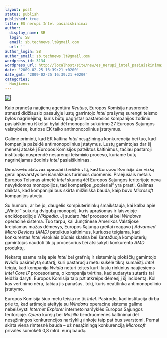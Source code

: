 ```yaml
---
layout: post
status: publish
published: true
title: ES nerūpi Intel pasiaiškinimai
author:
  display_name: SB
  login: SB
  email: sb.technews.lt@gmail.com
  url: ''
author_login: SB
author_email: sb.technews.lt@gmail.com
wordpress_id: 3134
wordpress_url: http://localhost/site/new/es_nerupi_intel_pasiaiskinimai/
date: '2009-02-25 16:39:21 +0200'
date_gmt: '2009-02-25 16:39:21 +0200'
categories:
- Naujienos
---
```

<div class="imgright"><img src="http://tbn1.google.com/images?q=tbn:3A_V8FMnU-0INM:http://pakpur.files.wordpress.com/2008/11/intel_core_i7_logo-100808.jpg" border="1" /></div>
<p>Kaip praneša naujienų agentūra <i>Reuters</i>, Europos Komisija nusprendė atmesti didžiausio pasaulyje lustų gamintojo <i>Intel</i> prašymą surengti teismo bylos nagrinėjimą, kuris būtų pagrįstas pastarosios kompanijos žodiniu pasiaiškinimu iškeltai bylai dėl monopolio sukūrimo 27 Europos Sąjungos valstybėse, kuriose EK taiko antimonopolinius įstatymus.</p>
<p>Galime priminti, kad EK kaltina <i>Intel</i> nesąžininga konkurencija bei tuo, kad kompanija pažeidė antimonopolinius įstatymus. Lustų gamintojas dar šį mėnesį atsakė į Europos Komisijos pateiktus kaltinimus, tačiau pastaroji institucija nusprendė nesurengi teisminio proceso, kuriame būtų nagrinėjamas žodinis <i>Intel</i> pasiaiškinimas.</p>
<p>Bendrovės atstovas spaudai išreiškė viltį, kad Europos Komisija dar viską gerai apsvarstys bei išanalizuos turimuos duomenis. Praėjusiais metais Europos Teismas atmetė <i>Intel</i> skundą dėl Europos Sąjungos teritorijoje neva nevykdomos monopolijos, tad kompanijos „popieriai“ yra prasti. Galimas daiktas, kad kompanijai bus skirta milžiniška bauda, kaip buvo <i>Microsoft</i> kompanijos atveju.</p>
<p>Su humoru, ar be jo, daugelis kompiuterininkų šmaikštauja, kai kalba apie „Wintel“ sukurtą dvigubą monopolį, kuris aprašomas ir laisvojoje enciklopedijoje <i>Wikipedia</i>. Jį sudaro <i>Intel</i> procesoriai bei <i>Windows</i> operacinė sistema. Tuo tarpu, kai Jungtinėse Amerikos Valstijose kreipiamas mažas dėmesys, Europos Sąjunga greitai reagavo į <i>Advanced Micro Devices (AMD)</i> pateiktus kaltinimus, kuriuose teigiama, kad konkurentas <i>Intel</i> visokiais būdais skatina bei šantažuoja kompiuterių gamintojus naudoti tik jų procesorius bei atsisakyti konkurento <i>AMD</i> produktų. </p>
<p>Nekartą esame rašę apie <i>Intel</i> bei grafinių ir sisteminių plokščių gamintojo <i>Nvidia</i> pasirašytą sutartį, kuri pastaruoju metu sukėlė tikrą sumaištį. <i>Intel</i> teigia, kad kompanija <i>Nvidia</i> neturi teises kurti lustų rinkinius naujiesiems <i>Intel Core i7</i> procesoriams, o kompanija tvirtina, kad sudaryta sutartis tai leidžia daryti. Europos Komisija taip pat atkreips dėmesį į šį incidentą. Kol kas vertinimo nėra, tačiau jis panašus į tokį, kuris neatitinka antimonopolinio įstatymo.</p>
<p>Europos Komisija šiuo metu teisia ne tik <i>Intel</i>. Pasirodo, kad institucija dirba prie to, kad artimoje ateityje su <i>Windows</i> operacine sistema galime nebeišvysti <i>Internet Explorer</i> interneto naršyklės Europos Sąjungos teritorijoje. <i>Opera</i> kūrėjų bei <i>Mozilla</i> bendruomenės kaltinimai dėl nesąžiningos konkurencijos naršyklių rinkoje taip pat bus svarstomi. Pernai skirta viena rimtesnė bauda – už nesąžiningą konkurenciją <i>Microsoft</i> privalės sumokėti 0,8 mlrd. eurų baudą.</p>
